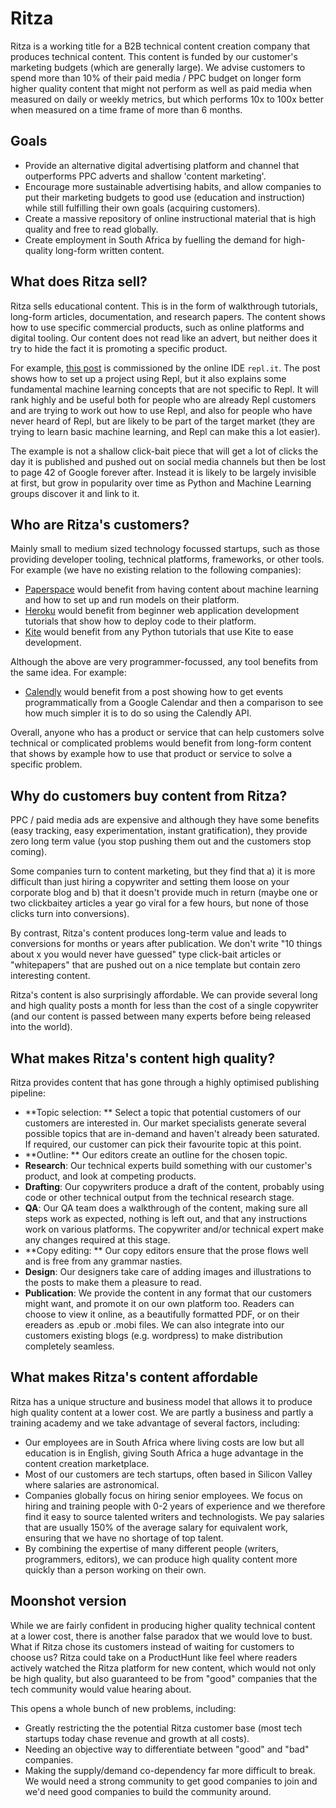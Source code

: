 # Ritza

Ritza is a working title for a B2B technical content creation company that produces technical content. This content is funded by our customer's marketing budgets (which are generally large). We advise customers to spend more than 10% of their paid media / PPC budget on longer form higher quality content that might not perform as well as paid media when measured on daily or weekly metrics, but which performs 10x to 100x better when measured on a time frame of more than 6 months.

## Goals

* Provide an alternative digital advertising platform and channel that outperforms PPC adverts and shallow 'content marketing'.
* Encourage more sustainable advertising habits, and allow companies to put their marketing budgets to good use (education and instruction) while still fulfilling their own goals (acquiring customers).
* Create a massive repository of online instructional material that is high quality and free to read globally.
* Create employment in South Africa by fuelling the demand for high-quality long-form written content.

## What does Ritza sell?

Ritza sells educational content. This is in the form of walkthrough tutorials, long-form articles, documentation, and research papers. The content shows how to use specific commercial products, such as online platforms and digital tooling. Our content does not read like an advert, but neither does it try to hide the fact it is promoting a specific product. 

For example, [this post](https://www.codementor.io/garethdwyer/introduction-to-machine-learning-with-python-and-repl-it-rln7ywkhc) is commissioned by the online IDE `repl.it`. The post shows how to set up a project using Repl, but it also explains some fundamental machine learning concepts that are not specific to Repl. It will rank highly and be useful both for people who are already Repl customers and are trying to work out how to use Repl, and also for people who have never heard of Repl, but are likely to be part of the target market (they are trying to learn basic machine learning, and Repl can make this a lot easier). 

The example is not a shallow click-bait piece that will get a lot of clicks the day it is published and pushed out on social media channels but then be lost to page 42 of Google forever after. Instead it is likely to be largely invisible at first, but grow in popularity over time as Python and Machine Learning groups discover it and link to it. 

## Who are Ritza's customers?

Mainly small to medium sized technology focussed startups, such as those providing developer tooling, technical platforms, frameworks, or other tools. For example (we have no existing relation to the following companies):

* [Paperspace](https://www.paperspace.com/) would benefit from having content about machine learning and how to set up and run models on their platform.
* [Heroku](https://www.heroku.com/) would benefit from beginner web application development tutorials that show how to deploy code to their platform.
* [Kite](https://kite.com/) would benefit from any Python tutorials that use Kite to ease development.

Although the above are very programmer-focussed, any tool benefits from the same idea. For example:

* [Calendly](https://calendly.com/) would benefit from a post showing how to get events programmatically from a Google Calendar and then a comparison to see how much simpler it is to do so using the Calendly API.

Overall, anyone who has a product or service that can help customers solve technical or complicated problems would benefit from long-form content that shows by example how to use that product or service to solve a specific problem.

##  Why do customers buy content from Ritza?

PPC / paid media ads are expensive and although they have some benefits (easy tracking, easy experimentation, instant gratification), they provide zero long term value (you stop pushing them out and the customers stop coming). 

Some companies turn to content marketing, but they find that a) it is more difficult than just hiring a copywriter and setting them loose on your corporate blog and b) that it doesn't provide much in return (maybe one or two clickbaitey articles a year go viral for a few hours, but none of those clicks turn into conversions). 

By contrast, Ritza's content produces long-term value and leads to conversions for months or years after publication. We don't write "10 things about x you would never have guessed" type click-bait articles or "whitepapers" that are pushed out on a nice template but contain zero interesting content.

Ritza's content is also surprisingly affordable. We can provide several long and high quality posts a month for less than the cost of a single copywriter (and our content is passed between many experts before being released into the world). 

## What makes Ritza's content high quality?

Ritza provides content that has gone through a highly optimised publishing pipeline:

* **Topic selection: ** Select a topic that potential customers of our customers are interested in. Our market specialists generate several possible topics that are in-demand and haven't already been saturated. If required, our customer can pick their favourite topic at this point.
* **Outline: ** Our editors create an outline for the chosen topic. 
* **Research**: Our technical experts build something with our customer's product, and look at competing products.
* **Drafting**: Our copywriters produce a draft of the content, probably using code or other technical output from the technical research stage.
* **QA**: Our QA team does a walkthrough of the content, making sure all steps work as expected, nothing is left out, and that any instructions work on various platforms. The copywriter and/or technical expert make any changes required at this stage.
* **Copy editing: ** Our copy editors ensure that the prose flows well and is free from any grammar nasties. 
* **Design**: Our designers take care of adding images and illustrations to the posts to make them a pleasure to read.
* **Publication**: We provide the content in any format that our customers might want, and promote it on our own platform too. Readers can choose to view it online, as a beautifully formatted PDF, or on their ereaders as .epub or .mobi files. We can also integrate into our customers existing blogs (e.g. wordpress) to make distribution completely seamless.

## What makes Ritza's content affordable

Ritza has a unique structure and business model that allows it to produce high quality content at a lower cost. We are partly a business and partly a training academy and we take advantage of several factors, including:

* Our employees are in South Africa where living costs are low but all education is in English, giving South Africa a huge advantage in the content creation marketplace.
* Most of our customers are tech startups, often based in Silicon Valley where salaries are astronomical. 
* Companies globally focus on hiring senior employees. We focus on hiring and training people with 0-2 years of experience and we therefore find it easy to source talented writers and technologists. We pay salaries that are usually 150% of the average salary for equivalent work, ensuring that we have no shortage of top talent.
* By combining the expertise of many different people (writers, programmers, editors), we can produce high quality content more quickly than a person working on their own.

## Moonshot version

While we are fairly confident in producing higher quality technical content at a lower cost, there is another false paradox that we would love to bust. What if Ritza chose its customers instead of waiting for customers to choose us? Ritza could take on a ProductHunt like feel where readers actively watched the Ritza platform for new content, which would not only be high quality, but also guaranteed to be from "good" companies that the tech community would value hearing about. 

This opens a whole bunch of new problems, including:

* Greatly restricting the the potential Ritza customer base (most tech startups today chase revenue and growth at all costs).
* Needing an objective way to differentiate between "good" and "bad" companies. 
* Making the supply/demand co-dependency far more difficult to break. We would need a strong community to get good companies to join and we'd need good companies to build the community around.









